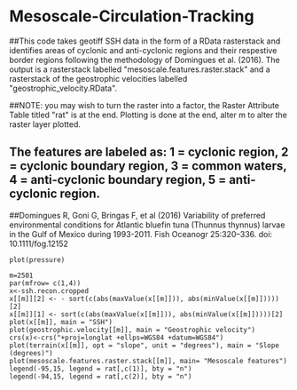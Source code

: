 # Mesoscale-Circulation-Tracking


##This code takes geotiff SSH data in the form of a RData rasterstack and identifies areas of cyclonic and anti-cyclonic regions and their respestive border regions following the methodology of Domingues et al. (2016). The output is a rasterstack labelled "mesoscale.features.raster.stack" and a rasterstack of the geostrophic velocities labelled "geostrophic_velocity.RData". 

##NOTE: you may wish to turn the raster into a factor, the Raster Attribute Table titled "rat" is at the end. Plotting is done at the end, alter m to alter the raster layer plotted.

## The features are labeled as: 1 = cyclonic region, 2 = cyclonic boundary region, 3 = common waters, 4 = anti-cyclonic boundary region, 5 = anti-cyclonic region.

##Domingues R, Goni G, Bringas F, et al (2016) Variability of preferred environmental conditions for Atlantic bluefin tuna (Thunnus thynnus) larvae in the Gulf of Mexico during 1993-2011. Fish Oceanogr 25:320–336. doi: 10.1111/fog.12152

```{r pressure, echo=FALSE}
plot(pressure)
```

```{r pressure, echo=FALSE}
m=2501
par(mfrow= c(1,4))
x<-ssh.recon.cropped
x[[m]][2] <- - sort(c(abs(maxValue(x[[m]])), abs(minValue(x[[m]]))))[2]
x[[m]][1] <- sort(c(abs(maxValue(x[[m]])), abs(minValue(x[[m]]))))[2]
plot(x[[m]], main = "SSH")
plot(geostrophic.velocity[[m]], main = "Geostrophic velocity")
crs(x)<-crs("+proj=longlat +ellps=WGS84 +datum=WGS84") 
plot(terrain(x[[m]], opt = "slope", unit = "degrees"), main = "Slope (degrees)")
plot(mesoscale.features.raster.stack[[m]], main= "Mesoscale features")
legend(-95,15, legend = rat[,c(1)], bty = "n")
legend(-94,15, legend = rat[,c(2)], bty = "n")
```